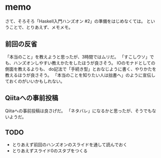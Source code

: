memo
====

さて、そろそろ「Haskell入門ハンズオン #2」の準備をはじめなくては。
ということで、とりあえず、メモメモ。

前回の反省
----------

「本当のこと」を教えようと思ったが、3時間ではムリだ。
「すこしウソ」でも、ハンズオンしやすい教えかたをしたほうが良さそう。
IOのモナドとしての側面を教えるよりも、
do記法で「手続き型」とおなじように書く、やりかたを教えるほうが良さそう。
「本当のことを知りたい人は拙書へ」のように宣伝しておくのがいいかもしれない。

Qiitaへの事前投稿
-----------------

Qiitaへの事前投稿は良さげだ。
「ネタバレ」になるかと思ったが、そうでもないようだ。

TODO
----

* とりあえず前回のハンズオンのスライドを通して読んでおく
* とりあえずスライド0のスタブをつくる
